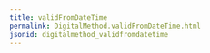 ```yaml
---
title: validFromDateTime
permalink: DigitalMethod.validFromDateTime.html
jsonid: digitalmethod_validfromdatetime
---
```

